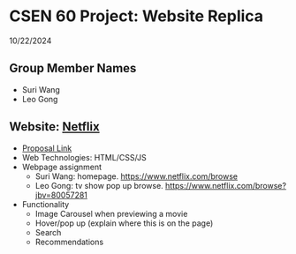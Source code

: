 # CSEN 60 Project: Website Replica
10/22/2024

## Group Member Names
- Suri Wang
- Leo Gong

## Website: [Netflix](https://www.netflix.com/)
- [Proposal Link](https://docs.google.com/document/d/1-6PjaPkUUU4C7cz40sIIgf5GowHlEYQwm2_fP0HiXMc/edit)
- Web Technologies: HTML/CSS/JS
- Webpage assignment
  - Suri Wang: homepage. https://www.netflix.com/browse
  - Leo Gong: tv show pop up browse. https://www.netflix.com/browse?jbv=80057281
- Functionality
  - Image Carousel when previewing a movie
  - Hover/pop up (explain where this is on the page)
  - Search
  - Recommendations 
